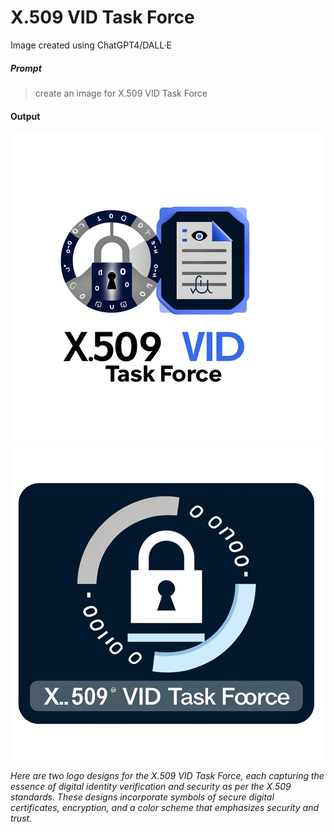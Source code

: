 # X.509 VID Task Force

Image created using ChatGPT4/DALL·E

##### Prompt

> create an image for X.509 VID Task Force

#### Output

![X.509 VID Task Force](tswg-x-tf.png)
![X.509 VID Task Force](tswg-x-tf-2.png)

*Here are two logo designs for the X.509 VID Task Force, each capturing the essence of digital identity verification and security as per the X.509 standards. These designs incorporate symbols of secure digital certificates, encryption, and a color scheme that emphasizes security and trust.*
